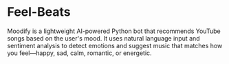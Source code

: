 # Feel-Beats
Moodify is a lightweight AI-powered Python bot that recommends YouTube songs based on the user's mood. It uses natural language input and sentiment analysis to detect emotions and suggest music that matches how you feel—happy, sad, calm, romantic, or energetic.
